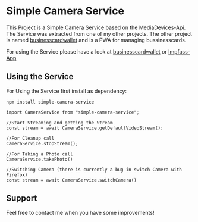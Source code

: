 # Simple Camera Service
This Project is a Simple Camera Service based on the MediaDevices-Api. The Service was extracted from one of my other projects. The other project is named [businesscardwallet](https://gitlab.com/businesscardwallet/bcw.git) and is a PWA for managing bussinesscards. 

For using the Service please have a look at [businesscardwallet](https://gitlab.com/businesscardwallet/bcw.git) or [Impfass-App](https://github.com/hschaeufler/impfpass-frontend)

## Using the Service
For Using the Service first install as dependency:

``npm install simple-camera-service``

```
import CameraService from "simple-camera-service";

//Start Streaming and getting the Stream
const stream = await CameraService.getDefaultVideoStream();

//For Cleanup call
CameraService.stopStream();

//For Taking a Photo call
CameraService.takePhoto()

//Switching Camera (there is currently a bug in switch Camera with Firefox)
const stream = await CameraService.switchCamera()

```

## Support
Feel free to contact me when you have some improvements!
 